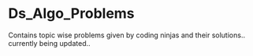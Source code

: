 # Ds_Algo_Problems
Contains topic wise problems given by coding ninjas and their solutions..
currently being updated..
